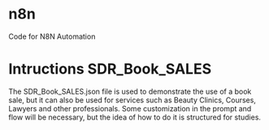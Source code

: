 # n8n
Code for N8N Automation

# Intructions SDR_Book_SALES

The SDR_Book_SALES.json file is used to demonstrate the use of a book sale, but it can also be used for services such as Beauty Clinics, Courses, Lawyers and other professionals. Some customization in the prompt and flow will be necessary, but the idea of ​​how to do it is structured for studies.
